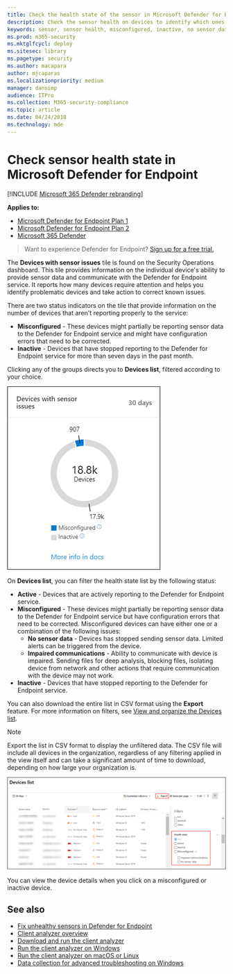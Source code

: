 ```yaml
---
title: Check the health state of the sensor in Microsoft Defender for Endpoint
description: Check the sensor health on devices to identify which ones are misconfigured, inactive, or aren't reporting sensor data.
keywords: sensor, sensor health, misconfigured, inactive, no sensor data, sensor data, impaired communications, communication
ms.prod: m365-security
ms.mktglfcycl: deploy
ms.sitesec: library
ms.pagetype: security
ms.author: macapara
author: mjcaparas
ms.localizationpriority: medium
manager: dansimp
audience: ITPro
ms.collection: M365-security-compliance
ms.topic: article
ms.date: 04/24/2018
ms.technology: mde
---
```


# Check sensor health state in Microsoft Defender for Endpoint

[!INCLUDE [Microsoft 365 Defender rebranding](../../includes/microsoft-defender.md)]

**Applies to:**
- [Microsoft Defender for Endpoint Plan 1](https://go.microsoft.com/fwlink/p/?linkid=2154037)
- [Microsoft Defender for Endpoint Plan 2](https://go.microsoft.com/fwlink/p/?linkid=2154037)
- [Microsoft 365 Defender](https://go.microsoft.com/fwlink/?linkid=2118804)

> Want to experience Defender for Endpoint? [Sign up for a free trial.](https://signup.microsoft.com/create-account/signup?products=7f379fee-c4f9-4278-b0a1-e4c8c2fcdf7e&ru=https://aka.ms/MDEp2OpenTrial?ocid=docs-wdatp-checksensor-abovefoldlink)

The **Devices with sensor issues** tile is found on the Security Operations dashboard. This tile provides information on the individual device's ability to provide sensor data and communicate with the Defender for Endpoint service. It reports how many devices require attention and helps you identify problematic devices and take action to correct known issues.

There are two status indicators on the tile that provide information on the number of devices that aren't reporting properly to the service:

- **Misconfigured** - These devices might partially be reporting sensor data to the Defender for Endpoint service and might have configuration errors that need to be corrected.
- **Inactive** - Devices that have stopped reporting to the Defender for Endpoint service for more than seven days in the past month.

Clicking any of the groups directs you to **Devices list**, filtered according to your choice.

![Screenshot of Devices with sensor issues tile.](images/atp-devices-with-sensor-issues-tile.png)

On **Devices list**, you can filter the health state list by the following status:

- **Active** - Devices that are actively reporting to the Defender for Endpoint service.
- **Misconfigured** - These devices might partially be reporting sensor data to the Defender for Endpoint service but have configuration errors that need to be corrected. Misconfigured devices can have either one or a combination of the following issues:
  - **No sensor data** - Devices has stopped sending sensor data. Limited alerts can be triggered from the device.
  - **Impaired communications** - Ability to communicate with device is impaired. Sending files for deep analysis, blocking files, isolating device from network and other actions that require communication with the device may not work.
- **Inactive** - Devices that have stopped reporting to the Defender for Endpoint service.

You can also download the entire list in CSV format using the **Export** feature. For more information on filters, see [View and organize the Devices list](machines-view-overview.md).

> [!NOTE]
> Export the list in CSV format to display the unfiltered data. The CSV file will include all devices in the organization, regardless of any filtering applied in the view itself and can take a significant amount of time to download, depending on how large your organization is.

![Screenshot of Devices list page.](images/atp-devices-list-page.png)

You can view the device details when you click on a misconfigured or inactive device.

## See also

- [Fix unhealthy sensors in Defender for Endpoint](fix-unhealthy-sensors.md)
- [Client analyzer overview](overview-client-analyzer.md)
- [Download and run the client analyzer](download-client-analyzer.md)
- [Run the client analyzer on Windows](run-analyzer-windows.md)
- [Run the client analyzer on macOS or Linux](run-analyzer-macos-linux.md)
- [Data collection for advanced troubleshooting on Windows](data-collection-analyzer.md)

